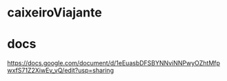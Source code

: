 # caixeiroViajante

# docs
https://docs.google.com/document/d/1eEuasbDFSBYNNviNNPwyOZhtMfpwxfS71Z2XiwEv_vQ/edit?usp=sharing

